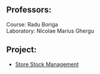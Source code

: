 ## Professors:

Course: Radu Boriga \
Laboratory: Nicolae Marius Ghergu

## Project:

- [Store Stock Management](https://github.com/anamariapanait10/StoreStockManagement)